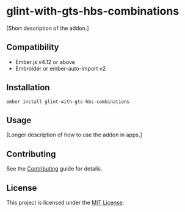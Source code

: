 # glint-with-gts-hbs-combinations

[Short description of the addon.]

## Compatibility

- Ember.js v4.12 or above
- Embroider or ember-auto-import v2

## Installation

```
ember install glint-with-gts-hbs-combinations
```

## Usage

[Longer description of how to use the addon in apps.]

## Contributing

See the [Contributing](CONTRIBUTING.md) guide for details.

## License

This project is licensed under the [MIT License](LICENSE.md).
